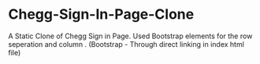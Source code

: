 # Chegg-Sign-In-Page-Clone
A Static Clone of Chegg Sign in Page.
Used Bootstrap elements for the row seperation and column .
(Bootstrap - Through direct linking in index html file)

